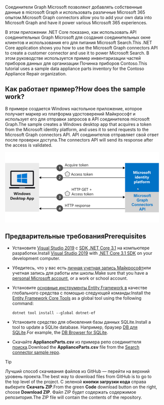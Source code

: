 <!-- markdownlint-disable MD002 MD025 MD041 -->
<!--- # Introduction --->

<span data-ttu-id="44829-101">Соединители Graph Microsoft позволяют добавлять собственные данные в microsoft Graph и использовать различные Microsoft 365 опытом.</span><span class="sxs-lookup"><span data-stu-id="44829-101">Microsoft Graph connectors allow you to add your own data into Microsoft Graph and have it power various Microsoft 365 experiences.</span></span>

<span data-ttu-id="44829-102">В этом приложении .NET Core показано, как использовать API соединительных Graph Microsoft для создания соединительных окне клиентов и использования его для питания Microsoft Search.</span><span class="sxs-lookup"><span data-stu-id="44829-102">This .NET Core application shows you how to use the Microsoft Graph connectors API to create a customer connector and use it to power Microsoft Search.</span></span> <span data-ttu-id="44829-103">В этом руководстве используется пример инвентаризации частей приборов данных для организации Починка приборов Contoso.</span><span class="sxs-lookup"><span data-stu-id="44829-103">This tutorial uses a sample data appliance parts inventory for the Contoso Appliance Repair organization.</span></span>

## <a name="how-does-the-sample-work"></a><span data-ttu-id="44829-104">Как работает пример?</span><span class="sxs-lookup"><span data-stu-id="44829-104">How does the sample work?</span></span>

<span data-ttu-id="44829-105">В примере создается Windows настольное приложение, которое получает маркер из платформа удостоверений Майкрософт и использует его для отправки запросов в API соединителов microsoft Graph.</span><span class="sxs-lookup"><span data-stu-id="44829-105">The sample creates a Windows desktop app that acquires a token from the Microsoft identity platform, and uses it to send requests to the Microsoft Graph connectors API.</span></span> <span data-ttu-id="44829-106">API соединителов отправляет свой ответ после проверки доступа.</span><span class="sxs-lookup"><span data-stu-id="44829-106">The connectors API will send its response after the access is validated.</span></span>

![Схема, показывающая Windows, приобретаемое маркером и использующее его для доступа к API соединителов Microsoft Graph.](images/connectors-images/build1.png)

## <a name="prerequisites"></a><span data-ttu-id="44829-108">Предварительные требования</span><span class="sxs-lookup"><span data-stu-id="44829-108">Prerequisites</span></span>

* <span data-ttu-id="44829-109">Установите [Visual Studio 2019](https://visualstudio.microsoft.com/) с [SDK .NET Core 3.1](https://www.microsoft.com/net/download/core) на компьютере разработки.</span><span class="sxs-lookup"><span data-stu-id="44829-109">Install [Visual Studio 2019](https://visualstudio.microsoft.com/) with [.NET Core 3.1 SDK](https://www.microsoft.com/net/download/core) on your development computer.</span></span>
* <span data-ttu-id="44829-110">Убедитесь, что у вас есть [личная учетная запись Майкрософт](https://signup.live.com/)или учетная запись для работы или школы.</span><span class="sxs-lookup"><span data-stu-id="44829-110">Make sure that you have a [personal Microsoft account](https://signup.live.com/), or a work or school account.</span></span>
* <span data-ttu-id="44829-111">Установите [основные инструменты Entity Framework в](/ef/core/miscellaneous/cli/dotnet) качестве глобального средства с помощью следующей команды:</span><span class="sxs-lookup"><span data-stu-id="44829-111">Install the [Entity Framework Core Tools](/ef/core/miscellaneous/cli/dotnet) as a global tool using the following command:</span></span>

    ```dotnetcli
    dotnet tool install --global dotnet-ef
    ```

* <span data-ttu-id="44829-112">Установите средство для обновления базы данных SQLite.</span><span class="sxs-lookup"><span data-stu-id="44829-112">Install a tool to update a SQLite database.</span></span> <span data-ttu-id="44829-113">Например, браузер [DB для SQLite](https://sqlitebrowser.org/).</span><span class="sxs-lookup"><span data-stu-id="44829-113">For example, the [DB Browser for SQLite](https://sqlitebrowser.org/).</span></span>
* <span data-ttu-id="44829-114">Скачайте **ApplianceParts.csv** из примера репо соединиттеля [поиска](https://github.com/microsoftgraph/msgraph-search-connector-sample/blob/master/PartsInventoryConnector/ApplianceParts.csv).</span><span class="sxs-lookup"><span data-stu-id="44829-114">Download the **ApplianceParts.csv** file from the [Search connector sample repo](https://github.com/microsoftgraph/msgraph-search-connector-sample/blob/master/PartsInventoryConnector/ApplianceParts.csv).</span></span>

> [!TIP]
> <span data-ttu-id="44829-115">Лучший способ скачивания файлов из GitHub — перейти на верхний уровень проекта.</span><span class="sxs-lookup"><span data-stu-id="44829-115">The best way to download files from GitHub is to go to the top level of the project.</span></span> <span data-ttu-id="44829-116">С зеленой **кнопки загрузки кода** справа выберите **Скачать ZIP**.</span><span class="sxs-lookup"><span data-stu-id="44829-116">From the green **Code** download button on the right, choose **Download ZIP**.</span></span> <span data-ttu-id="44829-117">Файл ZIP будет содержать содержимое репозитория.</span><span class="sxs-lookup"><span data-stu-id="44829-117">The ZIP file will contain the contents of the repository.</span></span>
